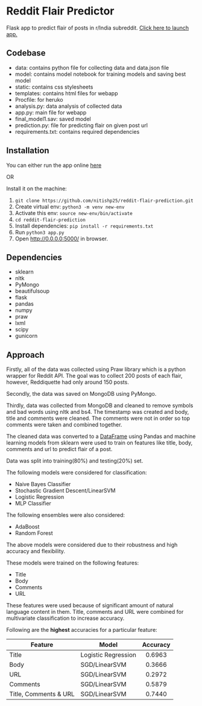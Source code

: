 # Reddit Flair Predictor

Flask app to predict flair of posts in r/India subreddit. [Click here to launch app.](https://reddit-flair-prediction-pro.herokuapp.com/)

## Codebase

- data: contains python file for collecting data and data.json file
- model: contains model notebook for training models and saving best model
- static: contains css stylesheets
- templates: contains html files for webapp
- Procfile: for heruko
- analysis.py: data analysis of collected data
- app.py: main file for webapp
- final_model1.sav: saved model
- prediction.py: file for predicting flair on given post url
- requirements.txt: contains required dependencies

## Installation

You can either run the app online [here](https://reddit-flair-prediction-pro.herokuapp.com/)

OR

Install it on the machine:
1. `git clone https://github.com/nitishp25/reddit-flair-prediction.git`
2. Create virtual env: `python3 -m venv new-env`
3. Activate this env: `source new-env/bin/activate`
4. `cd reddit-flair-prediction`
5. Install dependencies: `pip install -r requirements.txt`
6. Run `python3 app.py`
7. Open http://0.0.0.0:5000/ in browser.

## Dependencies
- sklearn
- nltk
- PyMongo
- beautifulsoup
- flask
- pandas
- numpy
- praw
- lxml
- scipy
- gunicorn

## Approach

Firstly, all of the data was collected using Praw library which is a python wrapper for Reddit API. The goal was to collect 200 posts of each flair, however, Reddiquette had only around 150 posts.

Secondly, the data was saved on MongoDB using PyMongo.

Thirdly, data was collected from MongoDB and cleaned to remove symbols and bad words using nltk and bs4. The timestamp was created and body, title and comments were cleaned. The comments were not in order so top comments were taken and combined together.

The cleaned data was converted to a [DataFrame](https://pandas.pydata.org/pandas-docs/stable/reference/api/pandas.DataFrame.html) using Pandas and machine learning models from sklearn were used to train on features like title, body, comments and url to predict flair of a post.

Data was split into training(80%) and testing(20%) set.

The following models were considered for classification:
- Naive Bayes Classifier
- Stochastic Gradient Descent/LinearSVM
- Logistic Regression
- MLP Classifier

The following ensembles were also considered:
- AdaBoost
- Random Forest

The above models were considered due to their robustness and high accuracy and flexibility.

These models were trained on the following features:
- Title
- Body
- Comments
- URL

These features were used because of significant amount of natural language content in them.
Title, comments and URL were combined for multivariate classification to increase accuracy.

Following are the **highest** accuracies for a particular feature:

| Feature               | Model                | Accuracy    |
| --------------------- | -------------------- |:-----------:|
| Title                 | Logistic Regression  | 0.6963      |
| Body                  | SGD/LinearSVM        | 0.3666      |
| URL                   | SGD/LinearSVM        | 0.2972      |
| Comments              | SGD/LinearSVM        | 0.5879      |
| Title, Comments & URL | SGD/LinearSVM        | 0.7440      |


